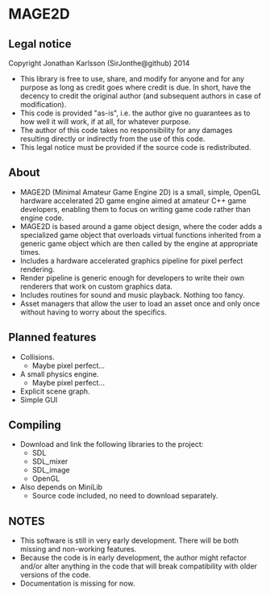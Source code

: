 MAGE2D
======

Legal notice
------------
Copyright Jonathan Karlsson (SirJonthe@github) 2014

* This library is free to use, share, and modify for anyone and for any purpose
  as long as credit goes where credit is due. In short, have the decency to
  credit the original author (and subsequent authors in case of modification).
* This code is provided "as-is", i.e. the author give no guarantees as to how
  well it will work, if at all, for whatever purpose.
* The author of this code takes no responsibility for any damages resulting
  directly or indirectly from the use of this code.
* This legal notice must be provided if the source code is redistributed.

About
-----
* MAGE2D (Minimal Amateur Game Engine 2D) is a small, simple, OpenGL hardware accelerated
  2D game engine aimed at amateur C++ game developers, enabling them to focus on
  writing game code rather than engine code.
* MAGE2D is based around a game object design, where the coder adds a specialized game
  object that overloads virtual functions inherited from a generic game object which
  are then called by the engine at appropriate times.
* Includes a hardware accelerated graphics pipeline for pixel perfect rendering.
* Render pipeline is generic enough for developers to write their own renderers that
  work on custom graphics data.
* Includes routines for sound and music playback. Nothing too fancy.
* Asset managers that allow the user to load an asset once and only once without having
  to worry about the specifics.

Planned features
----------------
* Collisions.
  - Maybe pixel perfect...
* A small physics engine.
  - Maybe pixel perfect...
* Explicit scene graph.
* Simple GUI

Compiling
---------
* Download and link the following libraries to the project:
  - SDL
  - SDL_mixer
  - SDL_image
  - OpenGL
* Also depends on MiniLib
  - Source code included, no need to download separately.

NOTES
-----
* This software is still in very early development. There will be both missing and non-working
  features.
* Because the code is in early development, the author might refactor and/or alter anything in
  the code that will break compatibility with older versions of the code.
* Documentation is missing for now.


